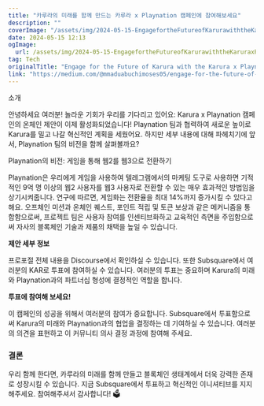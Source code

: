 ```yaml
---
title: "카루라의 미래를 함께 만드는 카루라 x Playnation 캠페인에 참여해보세요"
description: ""
coverImage: "/assets/img/2024-05-15-EngagefortheFutureofKarurawiththeKaruraxPlaynationCampaign_0.png"
date: 2024-05-15 12:13
ogImage: 
  url: /assets/img/2024-05-15-EngagefortheFutureofKarurawiththeKaruraxPlaynationCampaign_0.png
tag: Tech
originalTitle: "Engage for the Future of Karura with the Karura x Playnation Campaign!"
link: "https://medium.com/@mmaduabuchimoses05/engage-for-the-future-of-karura-with-the-karura-x-playnation-campaign-f1bfc7bba80e"
---
```



소개

안녕하세요 여러분! 놀라운 기회가 우리를 기다리고 있어요: Karura x Playnation 캠페인의 온체인 제안이 이제 활성화되었습니다! Playnation 팀과 협력하여 새로운 높이로 Karura를 밀고 나갈 혁신적인 계획을 세웠어요. 하지만 세부 내용에 대해 파헤치기에 앞서, Playnation 팀의 비전을 함께 살펴볼까요?

Playnation의 비전: 게임을 통해 웹2를 웹3으로 전환하기

Playnation은 우리에게 게임을 사용하여 텔레그램에서의 마케팅 도구로 사용하면 기적적인 9억 명 이상의 웹2 사용자를 웹3 사용자로 전환할 수 있는 매우 효과적인 방법임을 상기시켜줍니다. 연구에 따르면, 게임화는 전환율을 최대 14%까지 증가시킬 수 있다고 해요. 오프체인 미션과 온체인 퀘스트, 포인트 적립 및 토큰 보상과 같은 메커니즘을 통합함으로써, 프로젝트 팀은 사용자 참여를 인센티브화하고 교육적인 측면을 주입함으로써 자사의 블록체인 기술과 제품의 채택을 높일 수 있습니다.



**제안 세부 정보**

프로포절 전체 내용을 Discourse에서 확인하실 수 있습니다. 또한 Subsquare에서 여러분의 KAR로 투표에 참여하실 수 있습니다. 여러분의 투표는 중요하며 Karura의 미래와 Playnation과의 파트너십 형성에 결정적인 역할을 합니다.

**투표에 참여해 보세요!**

이 캠페인의 성공을 위해서 여러분의 참여가 중요합니다. Subsquare에서 투표함으로써 Karura의 미래와 Playnation과의 협업을 결정하는 데 기여하실 수 있습니다. 여러분의 의견을 표현하고 이 커뮤니티 의사 결정 과정에 참여해 주세요.



### 결론

우리 함께 한다면, 카루라의 미래를 함께 만들고 블록체인 생태계에서 더욱 강력한 존재로 성장시킬 수 있습니다. 지금 Subsquare에서 투표하고 혁신적인 이니셔티브를 지지해주세요. 참여해주셔서 감사합니다! 🗳️